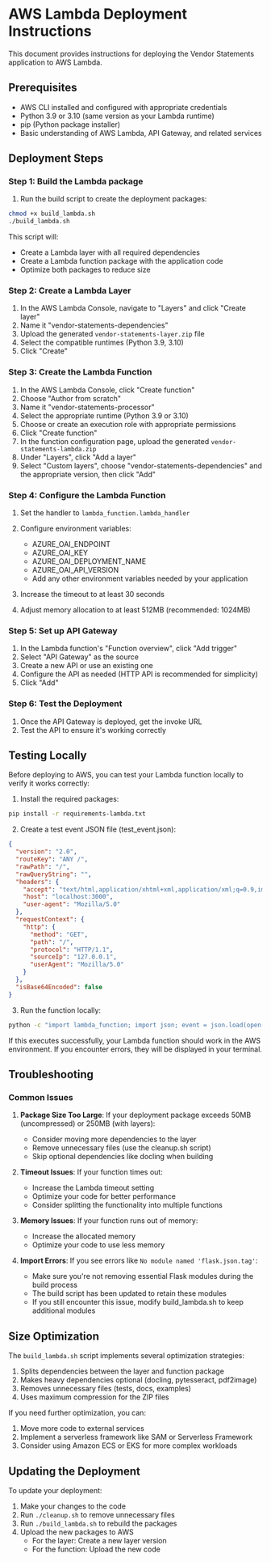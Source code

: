 # AWS Lambda Deployment Instructions

This document provides instructions for deploying the Vendor Statements application to AWS Lambda.

## Prerequisites

- AWS CLI installed and configured with appropriate credentials
- Python 3.9 or 3.10 (same version as your Lambda runtime)
- pip (Python package installer)
- Basic understanding of AWS Lambda, API Gateway, and related services

## Deployment Steps

### Step 1: Build the Lambda package

1. Run the build script to create the deployment packages:

```bash
chmod +x build_lambda.sh
./build_lambda.sh
```

This script will:
- Create a Lambda layer with all required dependencies
- Create a Lambda function package with the application code
- Optimize both packages to reduce size

### Step 2: Create a Lambda Layer

1. In the AWS Lambda Console, navigate to "Layers" and click "Create layer"
2. Name it "vendor-statements-dependencies"
3. Upload the generated `vendor-statements-layer.zip` file
4. Select the compatible runtimes (Python 3.9, 3.10)
5. Click "Create"

### Step 3: Create the Lambda Function

1. In the AWS Lambda Console, click "Create function"
2. Choose "Author from scratch"
3. Name it "vendor-statements-processor"
4. Select the appropriate runtime (Python 3.9 or 3.10)
5. Choose or create an execution role with appropriate permissions
6. Click "Create function"
7. In the function configuration page, upload the generated `vendor-statements-lambda.zip`
8. Under "Layers", click "Add a layer"
9. Select "Custom layers", choose "vendor-statements-dependencies" and the appropriate version, then click "Add"

### Step 4: Configure the Lambda Function

1. Set the handler to `lambda_function.lambda_handler`
2. Configure environment variables:
   - AZURE_OAI_ENDPOINT
   - AZURE_OAI_KEY
   - AZURE_OAI_DEPLOYMENT_NAME
   - AZURE_OAI_API_VERSION
   - Add any other environment variables needed by your application

3. Increase the timeout to at least 30 seconds
4. Adjust memory allocation to at least 512MB (recommended: 1024MB)

### Step 5: Set up API Gateway

1. In the Lambda function's "Function overview", click "Add trigger"
2. Select "API Gateway" as the source
3. Create a new API or use an existing one
4. Configure the API as needed (HTTP API is recommended for simplicity)
5. Click "Add"

### Step 6: Test the Deployment

1. Once the API Gateway is deployed, get the invoke URL
2. Test the API to ensure it's working correctly

## Testing Locally

Before deploying to AWS, you can test your Lambda function locally to verify it works correctly:

1. Install the required packages:
```bash
pip install -r requirements-lambda.txt
```

2. Create a test event JSON file (test_event.json):
```json
{
  "version": "2.0",
  "routeKey": "ANY /",
  "rawPath": "/",
  "rawQueryString": "",
  "headers": {
    "accept": "text/html,application/xhtml+xml,application/xml;q=0.9,image/avif,image/webp,*/*;q=0.8",
    "host": "localhost:3000",
    "user-agent": "Mozilla/5.0"
  },
  "requestContext": {
    "http": {
      "method": "GET",
      "path": "/",
      "protocol": "HTTP/1.1",
      "sourceIp": "127.0.0.1",
      "userAgent": "Mozilla/5.0"
    }
  },
  "isBase64Encoded": false
}
```

3. Run the function locally:
```bash
python -c "import lambda_function; import json; event = json.load(open('test_event.json')); print(lambda_function.lambda_handler(event, None))"
```

If this executes successfully, your Lambda function should work in the AWS environment. If you encounter errors, they will be displayed in your terminal.

## Troubleshooting

### Common Issues

1. **Package Size Too Large**: If your deployment package exceeds 50MB (uncompressed) or 250MB (with layers):
   - Consider moving more dependencies to the layer
   - Remove unnecessary files (use the cleanup.sh script)
   - Skip optional dependencies like docling when building

2. **Timeout Issues**: If your function times out:
   - Increase the Lambda timeout setting
   - Optimize your code for better performance
   - Consider splitting the functionality into multiple functions

3. **Memory Issues**: If your function runs out of memory:
   - Increase the allocated memory
   - Optimize your code to use less memory

4. **Import Errors**: If you see errors like `No module named 'flask.json.tag'`:
   - Make sure you're not removing essential Flask modules during the build process
   - The build script has been updated to retain these modules
   - If you still encounter this issue, modify build_lambda.sh to keep additional modules

## Size Optimization

The `build_lambda.sh` script implements several optimization strategies:

1. Splits dependencies between the layer and function package
2. Makes heavy dependencies optional (docling, pytesseract, pdf2image)
3. Removes unnecessary files (tests, docs, examples)
4. Uses maximum compression for the ZIP files

If you need further optimization, you can:

1. Move more code to external services
2. Implement a serverless framework like SAM or Serverless Framework
3. Consider using Amazon ECS or EKS for more complex workloads

## Updating the Deployment

To update your deployment:

1. Make your changes to the code
2. Run `./cleanup.sh` to remove unnecessary files
3. Run `./build_lambda.sh` to rebuild the packages
4. Upload the new packages to AWS
   - For the layer: Create a new layer version
   - For the function: Upload the new code
